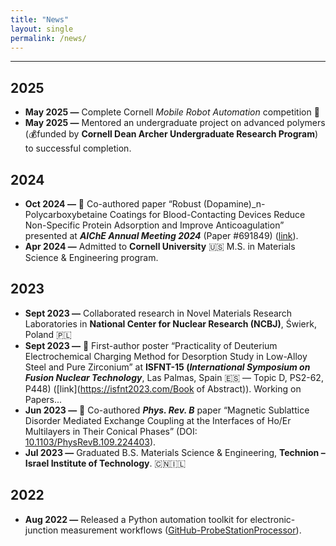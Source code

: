 ```yaml
---
title: "News"
layout: single
permalink: /news/
---
```

---
## 2025
* **May 2025 —** Complete Cornell *Mobile Robot Automation* competition 🤖
* **May 2025 —** Mentored an undergraduate project on advanced polymers (💰funded by **Cornell Dean Archer Undergraduate Research Program**) to successful completion. 

## 2024
* **Oct 2024 —** 📄 Co-authored paper “Robust (Dopamine)\_n-Polycarboxybetaine Coatings for Blood-Contacting Devices Reduce Non-Specific Protein Adsorption and Improve Anticoagulation” presented at ***AIChE Annual Meeting 2024*** (Paper #691849) ([link](https://aiche.confex.com/aiche/2024/Paper/691849)).  
* **Apr 2024 —** Admitted to **Cornell University** 🇺🇸 M.S. in Materials Science & Engineering program. 

## 2023
* **Sept 2023 —** Collaborated research in Novel Materials Research Laboratories in **National Center for Nuclear Research (NCBJ)**, Świerk, Poland 🇵🇱
* **Sept 2023 —** 📄 First-author poster “Practicality of Deuterium Electrochemical Charging Method for Desorption Study in Low-Alloy Steel and Pure Zirconium” at **ISFNT-15 (*International Symposium on Fusion Nuclear Technology***, Las Palmas, Spain 🇪🇸 — Topic D, PS2-62, P448)  ([link](https://isfnt2023.com/Book of Abstract)). Working on Papers... 
* **Jun 2023 —** 📄 Co-authored ***Phys. Rev. B*** paper “Magnetic Sublattice Disorder Mediated Exchange Coupling at the Interfaces of Ho/Er Multilayers in Their Conical Phases” (DOI: [10.1103/PhysRevB.109.224403](https://doi.org/10.1103/PhysRevB.109.224403)).
* **Jul 2023 —** Graduated B.S. Materials Science & Engineering, **Technion – Israel Institute of Technology**. 🇨🇳🇮🇱

## 2022
* **Aug 2022 —** Released a Python automation toolkit for electronic-junction measurement workflows ([GitHub-ProbeStationProcessor](https://github.com/ZuomingWang/ProbeStationIVProcessor)). 
